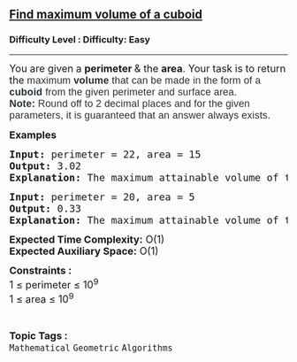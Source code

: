 <h2><a href="https://www.geeksforgeeks.org/problems/magical-box5306/0">Find maximum volume of a cuboid</a></h2><h3>Difficulty Level : Difficulty: Easy</h3><hr><div class="problems_problem_content__Xm_eO"><p><span style="font-size: 18px;">You are given a <strong>perimeter </strong>&amp; the <strong>area</strong>. Your task is to return the&nbsp;</span><span style="background-color: #ffffff; color: #273239; font-family: Nunito, sans-serif; font-size: 18px; letter-spacing: 0.162px;">maximum <strong>volume </strong>that can be made in the form of a <strong>cuboid </strong>from the given perimeter and surface area.<br><strong>Note:</strong> Round off to 2 decimal places and for the given parameters, it is guaranteed that an answer always exists.</span></p>
<p><span style="font-size: 18px;"><strong>Examples</strong></span></p>
<pre><span style="font-size: 18px;"><strong>Input: </strong>perimeter = 22, area = 15
<strong>Output: </strong>3.02
<strong>Explanation: </strong>The maximum attainable volume of the cuboid is 3.02</span></pre>
<pre><span style="font-size: 18px;"><strong>Input: </strong>perimeter = 20, area = 5<strong><br></strong><strong>Output: </strong>0.33
<strong>Explanation: </strong>The maximum attainable volume of the cuboid is 0.33</span></pre>
<div><span style="font-size: 18px;"><strong>Expected Time Complexity:</strong> O(1)</span></div>
<div><span style="font-size: 18px;"><strong>Expected Auxiliary Space:</strong> O(1)</span></div>
<p><span style="font-size: 18px;"><strong>Constraints :</strong><br>1 ≤ perimeter ≤ 10<sup>9</sup><br>1 ≤ area ≤ 10<sup>9</sup></span></p></div><br><p><span style=font-size:18px><strong>Topic Tags : </strong><br><code>Mathematical</code>&nbsp;<code>Geometric</code>&nbsp;<code>Algorithms</code>&nbsp;
